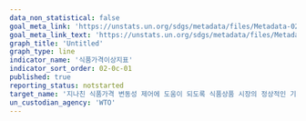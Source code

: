 ```yaml
---
data_non_statistical: false
goal_meta_link: 'https://unstats.un.org/sdgs/metadata/files/Metadata-02-0c-01.pdf'
goal_meta_link_text: 'https://unstats.un.org/sdgs/metadata/files/Metadata-02-0c-01.pdf'
graph_title: 'Untitled'
graph_type: line
indicator_name: '식품가격이상지표'
indicator_sort_order: 02-0c-01
published: true
reporting_status: notstarted
target_name: '지나친 식품가격 변동성 제어에 도움이 되도록 식품상품 시장의 정상적인 기능을 위한 조치 채택'
un_custodian_agency: 'WTO'
---
```

